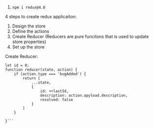 
1. `npm i redux@4.0`

4 steps to create redux applicaiton:
1. Design the store
2. Define the actions
3. Create Reducer (Reducers are pure funcitons that is used to update store properties)
4. Set up the store

Create Reducer: 

```
let id = 0;
function reducer(state, action) {
    if (action.type === 'bugAdded') {
        return [
            ...state,
            {
                id: ++lastId,
                description: action.apyload.description,
                resolved: false
            }
        ]
    }

}```